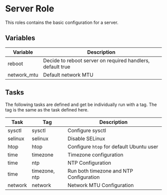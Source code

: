 # Server Role

This roles contains the basic configuration for a server.

## Variables

| Variable    | Description                                                |
| ----------- | ---------------------------------------------------------- |
| reboot      | Decide to reboot server on required handlers, default true |
| network_mtu | Default network MTU                                        |

## Tasks

The following tasks are defined and get be individually run with a tag. The tag is the same as the task defined here.

| Task    | Tag           | Description                              |
| ------- | ------------- | ---------------------------------------- |
| sysctl  | sysctl        | Configure sysctl                         |
| selinux | selinux       | Disable SELinux                          |
| htop    | htop          | Configure `htop` for default Ubuntu user |
| time    | timezone      | Timezone configuration                   |
| time    | ntp           | NTP Configuration                        |
| time    | timezone, ntp | Run both timezone and NTP Configuration  |
| network | network       | Network MTU Configuration                |
